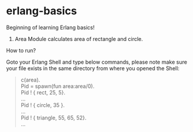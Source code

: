 erlang-basics
=============

Beginning of learning Erlang basics!

1. Area Module calculates area of rectangle and circle.

How to run?

Goto your Erlang Shell and type below commands, please note make sure your file exists in the same directory from where you opened the Shell:

> c(area). <br />
> Pid = spawn(fun area:area/0). <br />
> Pid ! { rect, 25, 5}. <br />
> ... <br />
> Pid ! { circle, 35 }. <br />
> ... <br />
> Pid ! { triangle, 55, 65, 52}. <br />
> ... <br />
